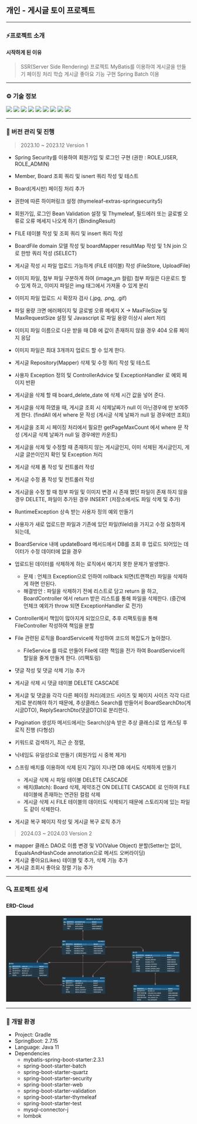 ## 개인 - 게시글 토이 프로젝트

<hr/>

### ⚡프로젝트 소개

#### 시작하게 된 이유
> SSR(Server Side Rendering) 프로젝트
> MyBatis를 이용하여 게시글을 만들기
> 페이징 처리 학습
> 게시글 좋아요 기능 구현
> Spring Batch 이용

<hr/>

### ⚙️ 기술 정보
<div>
<img src="https://img.shields.io/badge/Java-007396?style=flat-square&logo=java&logoColor=FFFFFF"/>
<img src="https://img.shields.io/badge/Spring-6DB33F?style=flat-square&logo=spring&logoColor=FFFFFF"/>
<img src="https://img.shields.io/badge/Spring Batch-6DB33F?style=flat-square&logo=spring&logoColor=FFFFFF"/>
<img src="https://img.shields.io/badge/Spring Boot-6DB33F?style=flat-square&logo=springboot&logoColor=FFFFFF"/>
<img src="https://img.shields.io/badge/Spring Security-6DB33F?style=flat-square&logo=springsecurity&logoColor=FFFFFF"/>
<img src="https://img.shields.io/badge/MyBatis-001202?style=flat-square&logo=mybatis&logoColor=FFFFFF"/>
<img src="https://img.shields.io/badge/MYSQL-4479A1?style=flat-square&logo=mysql&logoColor=FFFFFF"/>
<img src="https://img.shields.io/badge/H2 Database-4479A1.svg?&style=flat-square&logo=&logoColor=white">
<img src="https://img.shields.io/badge/Thymeleaf-005F0F.svg?&style=flat-square&logo=thymeleaf&logoColor=white">

<hr/>

### 🚧 버전 관리 및 진행
> 2023.10 ~ 2023.12 Version 1
- Spring Security를 이용하여 회원가입 및 로그인 구현 (권한 : ROLE_USER, ROLE_ADMIN)
- Member, Board 조회 쿼리 및 isnert 쿼리 작성 및 테스트
- Board(게시판) 페이징 처리 추가

- 권한에 따른 하이퍼링크 설정 (thymeleaf-extras-springsecurity5)
- 회원가입, 로그인 Bean Validation 설정 및 Thymeleaf, 필드에러 또는 글로벌 오류로 오류 메세지 나오게 하기 (BindingResult)
- FILE 테이블 작성 및 조회 쿼리 및 insert 쿼리 작성
- BoardFile domain 모델 작성 및 boardMapper resultMap 작성 및 1:N join 으로 한방 쿼리 작성 (SELECT)
- 게시글 작성 시 파일 업로드 가능하게 (FILE 테이블) 작성 (FileStore, UploadFile)

- 이미지 파일, 첨부 파일 구분하게 하여 (image_yn 컬럼) 첨부 파일은 다운로드 할 수 있게 하고, 이미지 파일은 img 태그에서 가져올 수 있게 분리 
- 이미지 파일 업로드 시 확장자 검사 (.jpg, .png, .gif)
- 파일 용량 크면 에러페이지 및 글로벌 오류 메세지 X -> MaxFileSize 및 MaxRequestSize 설정 및 Javascript 로 파일 용량 이상시 alert 처리
- 이미지 파일 이름으로 다운 받을 때 DB 에 값이 존재하지 않을 경우 404 오류 페이지 응답

- 이미지 파일은 최대 3개까지 업로드 할 수 있게 한다.
- 게시글 Repository(Mapper) 삭제 및 수정 쿼리 작성 및 테스트
- 사용자 Exception 정의 및 ControllerAdvice 및 ExceptionHandler 로 예외 페이지 반환
- 게시글을 삭제 할 때 board_delete_date 에 삭제 시간 값을 넣어 준다.
- 게시글을 삭제 하였을 때, 게시글 조회 시 삭제날짜가 null 이 아닌경우에 만 보여주게 한다. (findAll 에서 where 문 작성 (게시글 삭제 날짜가 null 일 경우에만 조회))
- 게시글을 조회 시 페이징 처리에서 필요한 getPageMaxCount 에서 where 문 작성 (게시글 삭제 날짜가 null 일 경우에만 카운트)
- 게시글을 삭제 및 수정할 때 존재하지 않는 게시글인지, 이미 삭제된 게시글인지, 게시글 글쓴이인지 확인 및 Exception 처리
- 게시글 삭제 폼 작성 및 컨트롤러 작성
- 게시글 수정 폼 작성 및 컨트롤러 작성 
- 게시글을 수정 할 때 첨부 파일 및 이미지 변경 시 존재 했던 파일이 존재 하지 않을 경우 DELETE, 파일이 추가된 경우 INSERT (저장소에서도 파일 삭제 및 추가)

- RuntimeException 상속 받는 사용자 정의 예외 만들기
- 사용자가 새로 업로드한 파일과 기존에 있던 파일(fileId)을 가지고 수정 요청하게 되는데,
- BoardService 내에 updateBoard 메서드에서 DB를 조회 후 업로드 되어있는 데이터가 수정 데이터에 없을 경우
- 업로드된 데이터를 삭제하게 하는 로직에서 예기치 못한 문제가 발생했다.
    - 문제 : 언체크 Exception으로 인하여 rollback 되면(트랜잭션) 파일을 삭제하게 하면 안된다.
    - 해결방안 : 파일을 삭제하기 전에 리스트로 담고 return 을 하고, BoardController 에서 return 받은 리스트를 통해 파일을 삭제한다. (중간에 언체크 예외가 throw 되면 ExceptionHandler 로 전가)
- Controller에서 책임이 많아지게 되었으므로, 추후 리팩토링을 통해 FileController 작성하여 책임을 분할
- File 관련된 로직을 BoardService에 작성하여 코드의 복잡도가 높아졌다.
    - FileService 를 따로 만들어 File에 대한 책임을 전가 하여 BoardService의 할일을 줄게 만들게 한다. (리팩토링)

- 댓글 작성 및 댓글 삭제 기능 추가
- 게시글 삭제 시 댓글 테이블 DELETE CASCADE
- 게시글 및 댓글을 각각 다른 페이징 처리(레코드 사이즈 및 페이지 사이즈 각각 다르게)로 분리해야 하기 때문에, 추상클래스 Search를 만들어서 BoardSearchDto(게시글DTO), ReplySearchDto(댓글DTO)로 분리한다.
- Pagination 생성자 메서드에서는 Search(상속 받은 추상 클래스)로 업 캐스팅 후 로직 진행 (다형성)

- 키워드로 검색하기, 최근 순 정렬, 
- 닉네임도 유일성으로 만들기 (회원가입 시 중복 제거)

- 스프링 배치를 이용하여 삭제 된지 7일이 지나면 DB 에서도 삭제하게 만들기
    - 게시글 삭제 시 파일 테이블 DELETE CASCADE
    - 배치(Batch): Board 삭제, 제약조건 ON DELETE CASCADE 로 인하여 FILE 테이블에 존재하는 연관된 컬럼 삭제
    - 게시글 삭제 시 FILE 테이블의 데이터도 삭제되기 때문에 스토리지에 있는 파일도 같이 삭제한다.
- 게시글 복구 페이지 작성 및 게시글 복구 로직 추가

> 2024.03 ~ 2024.03 Version 2
- mapper 클래스 DAO로 이름 변경 및 VO(Value Object) 분할(Setter는 없이, EqualsAndHashCode annotation으로 메서드 오버라이딩)
- 게시글 좋아요(Likes) 테이블 및 추가, 삭제 기능 추가
- 게시글 조회시 좋아요 정렬 기능 추가

<hr/>

### 🔍 프로젝트 상세

#### ERD-Cloud
![image-erd](./md_resource/image-erd.png)

<hr/>

### 🌳 개발 환경

- Project: Gradle
- SpringBoot: 2.7.15
- Language: Java 11
- Dependencies
  - mybatis-spring-boot-starter:2.3.1
  - spring-boot-starter-batch
  - spring-boot-starter-quartz
  - spring-boot-starter-security
  - spring-boot-starter-web
  - spring-boot-starter-validation
  - spring-boot-starter-thymeleaf
  - spring-boot-starter-test
  - mysql-connector-j
  - lombok